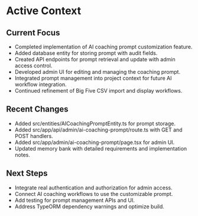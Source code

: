 # Active Context

## Current Focus

- Completed implementation of AI coaching prompt customization feature.
- Added database entity for storing prompt with audit fields.
- Created API endpoints for prompt retrieval and update with admin access control.
- Developed admin UI for editing and managing the coaching prompt.
- Integrated prompt management into project context for future AI workflow integration.
- Continued refinement of Big Five CSV import and display workflows.

## Recent Changes

- Added src/entities/AICoachingPromptEntity.ts for prompt storage.
- Added src/app/api/admin/ai-coaching-prompt/route.ts with GET and POST handlers.
- Added src/app/admin/ai-coaching-prompt/page.tsx for admin UI.
- Updated memory bank with detailed requirements and implementation notes.

## Next Steps

- Integrate real authentication and authorization for admin access.
- Connect AI coaching workflows to use the customizable prompt.
- Add testing for prompt management APIs and UI.
- Address TypeORM dependency warnings and optimize build.